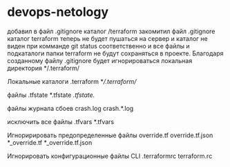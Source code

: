 # devops-netology

добавил в файл .gitignore каталог /terraform закомитил файл .gitignore каталог terraform теперь не будет пушаться на сервер и каталог не виден при комманде git status соответственно и все файлы и подкаталоги папки terraform не будут сохраняться в проекте. Благодаря созданному файлу .gitignore будет игнорироваться локальная директория */.terraform/


Локальные каталоги .terraform
**/.terraform/*



файлы .tfstate
*.tfstate
*.tfstate.*



файлы журнала сбоев
crash.log
crash.*.log




исключить все файлы .tfvars
*.tfvars




Игноририровать предопределенные файлы
override.tf
override.tf.json
*_override.tf
*_override.tf.json




Игнорировать конфигурационные файлы CLI
.terraformrc
terraform.rс
